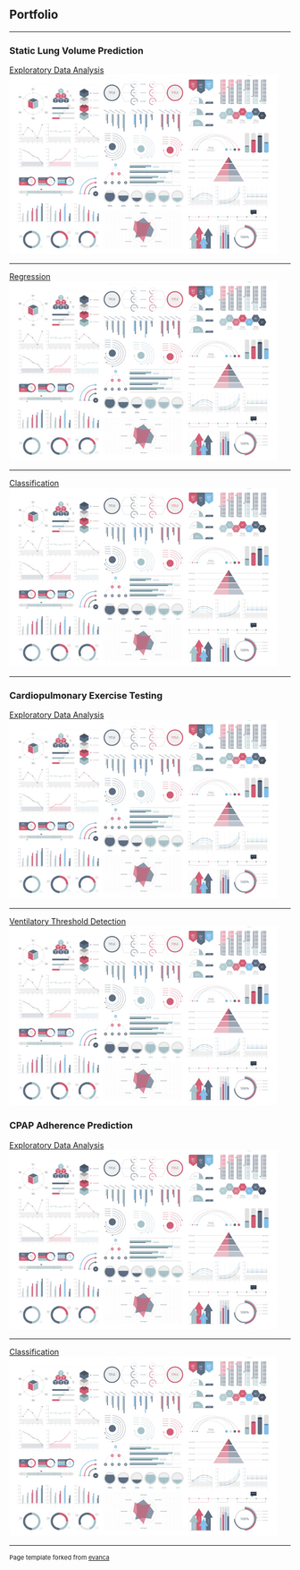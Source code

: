 ## Portfolio

---

### Static Lung Volume Prediction 

[Exploratory Data Analysis](/sample_page)
<img src="images/dummy_thumbnail.jpg?raw=true"/>

---
[Regression](/pdf/sample_presentation.pdf)
<img src="images/dummy_thumbnail.jpg?raw=true"/>

---
[Classification](http://example.com/)
<img src="images/dummy_thumbnail.jpg?raw=true"/>

---

### Cardiopulmonary Exercise Testing


[Exploratory Data Analysis](/sample_page)
<img src="images/dummy_thumbnail.jpg?raw=true"/>


---
[Ventilatory Threshold Detection](/sample_page)
<img src="images/dummy_thumbnail.jpg?raw=true"/>


### CPAP Adherence Prediction 

[Exploratory Data Analysis](/sample_page)
<img src="images/dummy_thumbnail.jpg?raw=true"/>

---
[Classification](/pdf/sample_presentation.pdf)
<img src="images/dummy_thumbnail.jpg?raw=true"/>


---
<p style="font-size:11px">Page template forked from <a href="https://github.com/evanca/quick-portfolio">evanca</a></p>
<!-- Remove above link if you don't want to attibute -->
